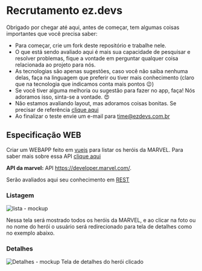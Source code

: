 # Recrutamento ez.devs

Obrigado por chegar até aqui, antes de começar, tem algumas coisas importantes que você precisa saber:
- Para começar, crie um fork deste repositório e trabalhe nele.
- O que está sendo avaliado aqui é mais sua capacidade de pesquisar e resolver problemas, 
fique a vontade em perguntar qualquer coisa relacionada ao projeto para nós.
- As tecnologias são apenas sugestões, caso você não saiba nenhuma delas, faça na linguagem que preferir 
ou tiver mais conhecimento (claro que na tecnologia que indicamos conta mais pontos 😉)
- Se você tiver alguma melhoria ou sugestão para fazer no app, faça! Nós adoramos isso, sinta-se a vontade. 😍
- Não estamos avaliando layout, mas adoramos coisas bonitas. Se precisar de referência [clique aqui](http://www.materialup.com/)
- Ao finalizar o teste envie um e-mail para time@ezdevs.com.br


## Especificação WEB
Criar um WEBAPP feito em [vuejs](https://vuejs.org/) para listar os heróis da MARVEL. Para saber mais sobre essa API [clique aqui](https://medium.com/@renato.groffe/consumo-de-apis-em-net-core-utilizando-a-marvel-comics-api-ebe9cc858589)

**API da marvel:** API https://developer.marvel.com/. 

Serão avaliados aqui seu conhecimento em [REST](http://blog.caelum.com.br/rest-principios-e-boas-praticas/)

### Listagem 
![lista - mockup](https://raw.githubusercontent.com/ezDevs/recrutamento/master/Lista.png)

Nessa tela será mostrado todos os heróis da MARVEL, e ao clicar na foto ou no nome do herói o usuário será redirecionado para tela de detalhes como no exemplo abaixo.

### Detalhes
![Detalhes - mockup](https://raw.githubusercontent.com/ezDevs/recrutamento/master/Detalhes.png) Tela de detalhes do herói clicado


